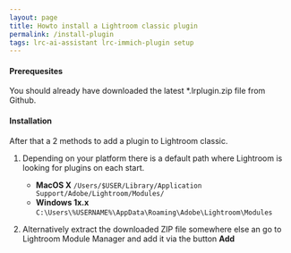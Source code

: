 ```yaml
---
layout: page
title: Howto install a Lightroom classic plugin
permalink: /install-plugin
tags: lrc-ai-assistant lrc-immich-plugin setup
---
```

#### Prerequesites
You should already have downloaded the latest *.lrplugin.zip file from Github.

#### Installation
After that a 2 methods to add a plugin to Lightroom classic.

1. Depending on your platform there is a default path where Lightroom is looking for plugins on each start.
    * **MacOS X** `/Users/$USER/Library/Application Support/Adobe/Lightroom/Modules/`
    * **Windows 1x.x** `C:\Users\%USERNAME%\AppData\Roaming\Adobe\Lightroom\Modules`

2. Alternatively extract the downloaded ZIP file somewhere else an go to Lightroom Module Manager and add it via the button **Add**